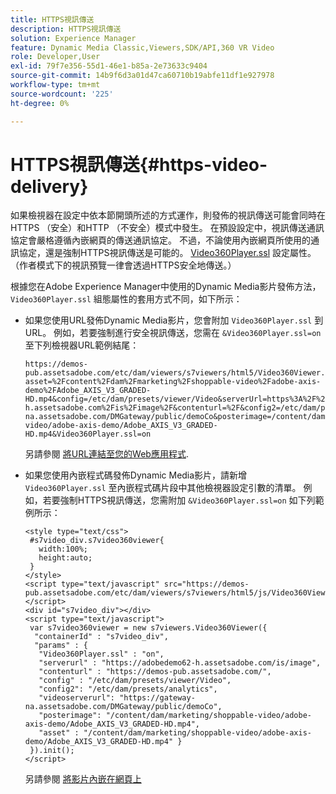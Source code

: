 ```yaml
---
title: HTTPS視訊傳送
description: HTTPS視訊傳送
solution: Experience Manager
feature: Dynamic Media Classic,Viewers,SDK/API,360 VR Video
role: Developer,User
exl-id: 79f7e356-55d1-46e1-b85a-2e73633c9404
source-git-commit: 14b9f6d3a01d47ca60710b19abfe11df1e927978
workflow-type: tm+mt
source-wordcount: '225'
ht-degree: 0%

---
```


# HTTPS視訊傳送{#https-video-delivery}

<!-- >[!NOTE]
>
>HTTP Secure Video Delivery applies only to AEM 6.2 with the installation of [Feature Pack-13480](https://www.adobeaemcloud.com/content/marketplace/marketplaceProxy.html?packagePath=/content/companies/public/adobe/packages/cq620/featurepack/cq-6.2.0-featurepack-13480) and to AEM 6.1 with installation of [Feature Pack NPR-15011](https://www.adobeaemcloud.com/content/marketplace/marketplaceProxy.html?packagePath=/content/companies/public/adobe/packages/cq610/featurepack/cq-6.1.0-featurepack-15011). -->

如果檢視器在設定中依本節開頭所述的方式運作，則發佈的視訊傳送可能會同時在HTTPS （安全）和HTTP （不安全）模式中發生。 在預設設定中，視訊傳送通訊協定會嚴格遵循內嵌網頁的傳送通訊協定。 不過，不論使用內嵌網頁所使用的通訊協定，還是強制HTTPS視訊傳送是可能的。 [Video360Player.ssl](/help/aem-viewers-ref/c-html5-aem-asset-viewers/c-html5-aem-video360/r-html5-aem-video360-config-attrib/r-html5-aem-video360-config-attrib-video360player-ssl.md) 設定屬性。 （作者模式下的視訊預覽一律會透過HTTPS安全地傳送。）

根據您在Adobe Experience Manager中使用的Dynamic Media影片發佈方法， `Video360Player.ssl` 組態屬性的套用方式不同，如下所示：

* 如果您使用URL發佈Dynamic Media影片，您會附加 `Video360Player.ssl` 到URL。 例如，若要強制進行安全視訊傳送，您需在 `&Video360Player.ssl=on` 至下列檢視器URL範例結尾：

   ```
   https://demos-pub.assetsadobe.com/etc/dam/viewers/s7viewers/html5/Video360Viewer.html?asset=%2Fcontent%2Fdam%2Fmarketing%2Fshoppable-video%2Fadobe-axis-demo%2FAdobe_AXIS_V3_GRADED-HD.mp4&config=/etc/dam/presets/viewer/Video&serverUrl=https%3A%2F%2Fadobedemo62-h.assetsadobe.com%2Fis%2Fimage%2F&contenturl=%2F&config2=/etc/dam/presets/analytics&videoserverurl=https://gateway-na.assetsadobe.com/DMGateway/public/demoCo&posterimage=/content/dam/marketing/shoppable-video/adobe-axis-demo/Adobe_AXIS_V3_GRADED-HD.mp4&Video360Player.ssl=on
   ```

   另請參閱 [將URL連結至您的Web應用程式](https://experienceleague.adobe.com/docs/experience-manager-65/assets/dynamic/linking-urls-to-yourwebapplication.html?lang=en#dynamic).

* 如果您使用內嵌程式碼發佈Dynamic Media影片，請新增 `Video360Player.ssl` 至內嵌程式碼片段中其他檢視器設定引數的清單。 例如，若要強制HTTPS視訊傳送，您需附加 `&Video360Player.ssl=on` 如下列範例所示：

   ```
   <style type="text/css"> 
    #s7video_div.s7video360viewer{ 
      width:100%;  
      height:auto; 
    } 
   </style> 
   <script type="text/javascript" src="https://demos-pub.assetsadobe.com/etc/dam/viewers/s7viewers/html5/js/Video360Viewer.js"></script> 
   <div id="s7video_div"></div> 
   <script type="text/javascript"> 
    var s7video360viewer = new s7viewers.Video360Viewer({ 
     "containerId" : "s7video_div", 
     "params" : {  
      "Video360Player.ssl" : "on", 
      "serverurl" : "https://adobedemo62-h.assetsadobe.com/is/image", 
      "contenturl" : "https://demos-pub.assetsadobe.com/",  
      "config" : "/etc/dam/presets/viewer/Video", 
      "config2": "/etc/dam/presets/analytics", 
      "videoserverurl": "https://gateway-na.assetsadobe.com/DMGateway/public/demoCo", 
      "posterimage": "/content/dam/marketing/shoppable-video/adobe-axis-demo/Adobe_AXIS_V3_GRADED-HD.mp4", 
      "asset" : "/content/dam/marketing/shoppable-video/adobe-axis-demo/Adobe_AXIS_V3_GRADED-HD.mp4" } 
    }).init(); 
   </script>
   ```

   另請參閱 [將影片內嵌在網頁上](https://experienceleague.adobe.com/docs/experience-manager-65/assets/dynamic/linking-urls-to-yourwebapplication.html#dynamic)
